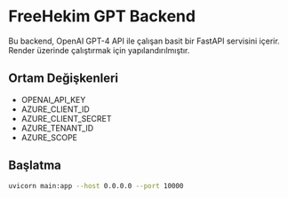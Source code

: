 # FreeHekim GPT Backend

Bu backend, OpenAI GPT-4 API ile çalışan basit bir FastAPI servisini içerir.
Render üzerinde çalıştırmak için yapılandırılmıştır.

## Ortam Değişkenleri

- OPENAI_API_KEY
- AZURE_CLIENT_ID
- AZURE_CLIENT_SECRET
- AZURE_TENANT_ID
- AZURE_SCOPE

## Başlatma

```bash
uvicorn main:app --host 0.0.0.0 --port 10000
```
